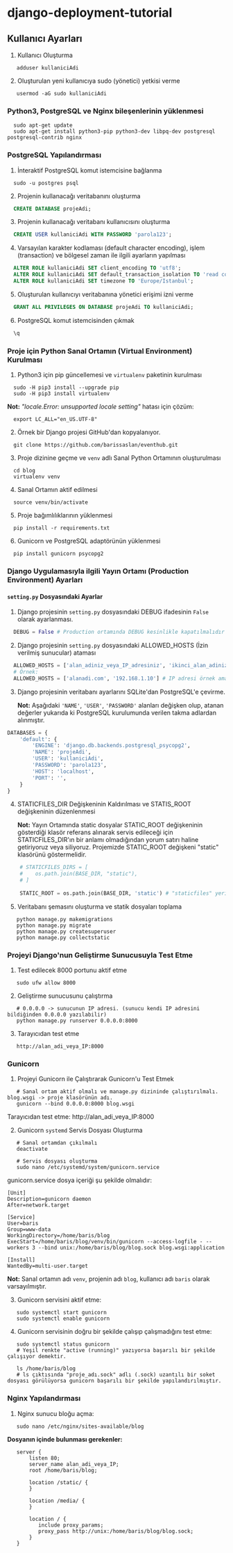 # django-deployment-tutorial

## Kullanıcı Ayarları

1. Kullanıcı Oluşturma

```
   adduser kullaniciAdi
```
   
2. Oluşturulan yeni kullanıcıya sudo (yönetici) yetkisi verme

```
   usermod -aG sudo kullaniciAdi
```

### Python3, PostgreSQL ve Nginx bileşenlerinin yüklenmesi

```
  sudo apt-get update
  sudo apt-get install python3-pip python3-dev libpq-dev postgresql postgresql-contrib nginx
```

### PostgreSQL Yapılandırması

1. İnteraktif PostgreSQL komut istemcisine bağlanma

```
  sudo -u postgres psql
```

2. Projenin kullanacağı veritabanını oluşturma

```sql
  CREATE DATABASE projeAdi;
```

3. Projenin kullanacağı veritabanı kullanıcısını oluşturma

```sql
  CREATE USER kullaniciAdi WITH PASSWORD 'parola123';
```

4. Varsayılan karakter kodlaması (default character encoding), işlem (transaction) ve bölgesel zaman ile ilgili ayarların yapılması

```sql
  ALTER ROLE kullaniciAdi SET client_encoding TO 'utf8';
  ALTER ROLE kullaniciAdi SET default_transaction_isolation TO 'read committed';
  ALTER ROLE kullaniciAdi SET timezone TO 'Europe/Istanbul';
```

5. Oluşturulan kullanıcıyı veritabanına yönetici erişimi izni verme

```sql
  GRANT ALL PRIVILEGES ON DATABASE projeAdi TO kullaniciAdi;
```

6. PostgreSQL komut istemcisinden çıkmak

```sql
  \q
```

### Proje için Python Sanal Ortamın (Virtual Environment) Kurulması

1. Python3 için pip güncellemesi ve `virtualenv` paketinin kurulması

```
  sudo -H pip3 install --upgrade pip
  sudo -H pip3 install virtualenv
```

**Not:** *"locale.Error: unsupported locale setting"* hatası için çözüm:

```
  export LC_ALL="en_US.UTF-8"
```

2. Örnek bir Django projesi GitHub'dan kopyalanıyor.

```
  git clone https://github.com/barissaslan/eventhub.git
```

3. Proje dizinine geçme ve `venv` adlı Sanal Python Ortamının oluşturulması

```
  cd blog
  virtualenv venv
```

4. Sanal Ortamın aktif edilmesi

```
  source venv/bin/activate
```

5. Proje bağımlılıklarının yüklenmesi

```
  pip install -r requirements.txt
```

6. Gunicorn ve PostgreSQL adaptörünün yüklenmesi

```
  pip install gunicorn psycopg2
```

### Django Uygulamasıyla ilgili Yayın Ortamı (Production Environment) Ayarları

#### `setting.py` Dosyasındaki Ayarlar

1. Django projesinin `setting.py` dosyasındaki DEBUG ifadesinin `False` olarak ayarlanması.

```python
  DEBUG = False # Production ortamında DEBUG kesinlikle kapatılmalıdır ki saldırganlar site hakkında detaylı hata raporlarına ulaşamasınlar. 
```

2. Django projesinin `setting.py` dosyasındaki ALLOWED_HOSTS (İzin verilmiş sunucular) ataması

```python
  ALLOWED_HOSTS = ['alan_adiniz_veya_IP_adresiniz', 'ikinci_alan_adiniz_veya_IP_adresiniz', . . .]
  # Örnek:
  ALLOWED_HOSTS = ['alanadi.com', '192.168.1.10'] # IP adresi örnek amaçlı yazılmış olup private adrestir.
```

3. Django projesinin veritabanı ayarlarını SQLite'dan PostgreSQL'e çevirme.

    **Not:** Aşağıdaki `'NAME'`, `'USER'`, `'PASSWORD'` alanları değişken olup, atanan değerler yukarıda ki PostgreSQL kurulumunda verilen takma adlardan alınmıştır.

```python
DATABASES = {
    'default': {
        'ENGINE': 'django.db.backends.postgresql_psycopg2',
        'NAME': 'projeAdi',
        'USER': 'kullaniciAdi',
        'PASSWORD': 'parola123',
        'HOST': 'localhost',
        'PORT': '',
    }
}
```

4. STATICFILES_DIR Değişkeninin Kaldırılması ve STATIS_ROOT değişkeninin düzenlenmesi

    **Not:** Yayın Ortamında static dosyalar STATIC_ROOT değişkeninin gösterdiği klasör referans alınarak servis edileceği için STATICFILES_DIR'ın bir anlamı olmadığından yorum satırı haline getiriyoruz veya siliyoruz. Projemizde STATIC_ROOT değişkeni "static" klasörünü göstermelidir.
    
```python
    # STATICFILES_DIRS = [
    #    os.path.join(BASE_DIR, "static"),
    # ]
    
    STATIC_ROOT = os.path.join(BASE_DIR, 'static') # "staticfiles" yerine "static" yazıldı.
```

5. Veritabanı şemasını oluşturma ve statik dosyaları toplama

```
   python manage.py makemigrations
   python manage.py migrate
   python manage.py createsuperuser
   python manage.py collectstatic
```

### Projeyi Django'nun Geliştirme Sunucusuyla Test Etme

1. Test edilecek 8000 portunu aktif etme

```
   sudo ufw allow 8000
```

2. Geliştirme sunucusunu çalıştırma

```
   # 0.0.0.0 -> sunucunun IP adresi. (sunucu kendi IP adresini bildiğinden 0.0.0.0 yazılabilir)
   python manage.py runserver 0.0.0.0:8000
```

3. Tarayıcıdan test etme

```
   http://alan_adi_veya_IP:8000
```


### Gunicorn

1. Projeyi Gunicorn ile Çalıştırarak Gunicorn'u Test Etmek 

```
   # Sanal ortam aktif olmalı ve manage.py dizininde çalıştırılmalı. blog.wsgi -> proje klasörünün adı.
   gunicorn --bind 0.0.0.0:8000 blog.wsgi
```

Tarayıcıdan test etme: http://alan_adi_veya_IP:8000

2. Gunicorn `systemd` Servis Dosyası Oluşturma

```
   # Sanal ortamdan çıkılmalı
   deactivate
   
   # Servis dosyası oluşturma
   sudo nano /etc/systemd/system/gunicorn.service
```

gunicorn.service dosya içeriği şu şekilde olmalıdır:

```
[Unit]
Description=gunicorn daemon
After=network.target

[Service]
User=baris
Group=www-data
WorkingDirectory=/home/baris/blog
ExecStart=/home/baris/blog/venv/bin/gunicorn --access-logfile - --workers 3 --bind unix:/home/baris/blog/blog.sock blog.wsgi:application

[Install]
WantedBy=multi-user.target
```

**Not:** Sanal ortamın adı `venv`, projenin adı `blog`, kullanıcı adı `baris` olarak varsayılmıştır.

3. Gunicorn servisini aktif etme:

```
   sudo systemctl start gunicorn
   sudo systemctl enable gunicorn
```

4. Gunicorn servisinin doğru bir şekilde çalışıp çalışmadığını test etme:

```
   sudo systemctl status gunicorn
   # Yeşil renkte "active (running)" yazıyorsa başarılı bir şekilde çalışıyor demektir.
```

```
   ls /home/baris/blog
   # ls çıktısında "proje_adı.sock" adlı (.sock) uzantılı bir soket dosyası görülüyorsa gunicorn başarılı bir şekilde yapılandırılmıştır.
```

### Nginx Yapılandırması

1. Nginx sunucu bloğu açma:

```
   sudo nano /etc/nginx/sites-available/blog
```

   **Dosyanın içinde bulunması gerekenler:**

```
   server {
       listen 80;
       server_name alan_adi_veya_IP;
       root /home/baris/blog;

       location /static/ {
       }

       location /media/ {
       }

       location / {
          include proxy_params;
          proxy_pass http://unix:/home/baris/blog/blog.sock;
       }
   }
```










